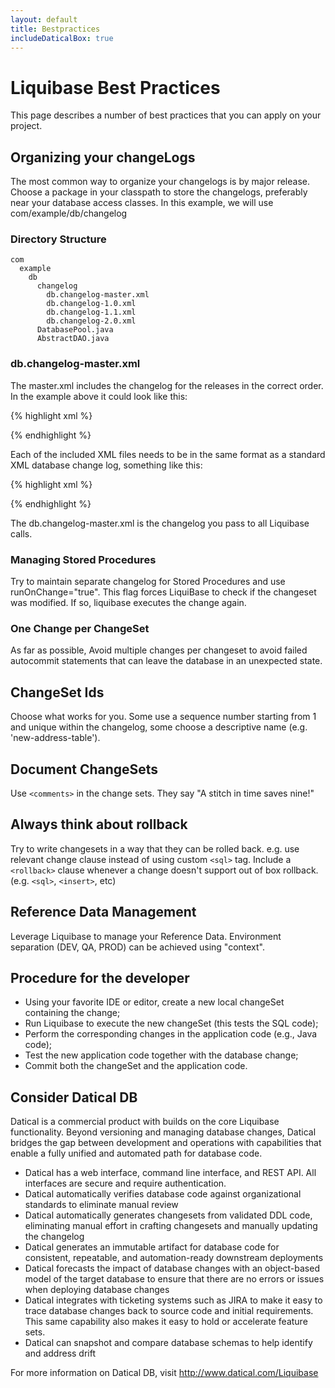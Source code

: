 ```yaml
---
layout: default
title: Bestpractices
includeDaticalBox: true
---
```


# Liquibase Best Practices #
This page describes a number of best practices that you can apply on your project.

## Organizing your changeLogs ##
The most common way to organize your changelogs is by major release.  Choose a package in your classpath to store the changelogs, preferably near your database access classes.  In this example, we will use com/example/db/changelog

### Directory Structure ###
    com
      example
        db
          changelog
            db.changelog-master.xml
            db.changelog-1.0.xml
            db.changelog-1.1.xml
            db.changelog-2.0.xml
          DatabasePool.java
          AbstractDAO.java

### db.changelog-master.xml ###

The master.xml includes the changelog for the releases in the correct order. In the example above it could look like this:

{% highlight xml %}
<?xml version="1.0" encoding="UTF-8"?> 
<databaseChangeLog
  xmlns="http://www.liquibase.org/xml/ns/dbchangelog"
  xmlns:xsi="http://www.w3.org/2001/XMLSchema-instance"
  xsi:schemaLocation="http://www.liquibase.org/xml/ns/dbchangelog
                      http://www.liquibase.org/xml/ns/dbchangelog/dbchangelog-3.1.xsd">

  <include file="com/example/db/changelog/db.changelog-1.0.xml"/> 
  <include file="com/example/db/changelog/db.changelog-1.1.xml"/> 
  <include file="com/example/db/changelog/db.changelog-2.0.xml"/> 
</databaseChangeLog> 
{% endhighlight %}

Each of the included XML files needs to be in the same format as a standard XML database change log, something like this:

{% highlight xml %}
<?xml version="1.0" encoding="UTF-8"?> 
<databaseChangeLog 
  xmlns="http://www.liquibase.org/xml/ns/dbchangelog/1.9" 
  xmlns:xsi="http://www.w3.org/2001/XMLSchema-instance" 
  xsi:schemaLocation="http://www.liquibase.org/xml/ns/dbchangelog/1.9
                      http://www.liquibase.org/xml/ns/dbchangelog/dbchangelog-1.9.xsd"> 
  <changeSet author="authorName" id="changelog-1.0">
    <createTable tableName="TablesAndTables">
      <column name="COLUMN1" type="TEXT">
        <constraints nullable="true" primaryKey="false" unique="false"/>
      </column>
    </createTable>
  </changeSet>
</databaseChangeLog> 
{% endhighlight %}

The db.changelog-master.xml is the changelog you pass to all Liquibase calls.

### Managing Stored Procedures ###

Try to maintain separate changelog for Stored Procedures and use runOnChange="true". This flag forces LiquiBase to check if the changeset was modified. If so, liquibase executes the change again.

### One Change per ChangeSet ###

As far as possible, Avoid multiple changes per changeset to avoid failed autocommit statements that can leave the database in an unexpected state.

## ChangeSet Ids ##

Choose what works for you.  Some use a sequence number starting from 1 and unique within the changelog, some choose a descriptive name (e.g. 'new-address-table').

## Document ChangeSets ##

Use `<comments>` in the change sets. They say "A stitch in time saves nine!"

## Always think about rollback ##

Try to write changesets in a way that they can be rolled back. e.g. use relevant change clause instead of using custom `<sql>` tag.
Include a `<rollback>` clause whenever a change doesn't support out of box rollback. (e.g. `<sql>`, `<insert>`, etc)

## Reference Data Management ##

Leverage Liquibase to manage your Reference Data. Environment separation (DEV, QA, PROD) can be achieved using "context".

## Procedure for the developer ##

* Using your favorite IDE or editor, create a new local changeSet containing the change;
* Run Liquibase to execute the new changeSet (this tests the SQL code);
* Perform the corresponding changes in the application code (e.g., Java code);
* Test the new application code together with the database change;
* Commit both the changeSet and the application code.

## Consider Datical DB ##

Datical is a commercial product with builds on the core Liquibase functionality. Beyond versioning and managing database changes, Datical bridges the gap between development and operations with capabilities that enable a fully unified and automated path for database code. 

* Datical has a web interface, command line interface, and REST API. All interfaces are secure and require authentication.
* Datical automatically verifies database code against organizational standards to eliminate manual review
* Datical automatically generates changesets from validated DDL code, eliminating manual effort in crafting changesets and manually updating the changelog
* Datical generates an immutable artifact for database code for consistent, repeatable, and automation-ready downstream deployments
* Datical forecasts the impact of database changes with an object-based model of the target database to ensure that there are no errors or issues when deploying database changes
* Datical integrates with ticketing systems such as JIRA to make it easy to trace database changes back to source code and initial requirements. This same capability also makes it easy to hold or accelerate feature sets.
* Datical can snapshot and compare database schemas to help identify and address drift

For more information on Datical DB, visit <a href="http://www.datical.com/liquibase/" target="_blank" onClick="trackOutboundLink(this, 'Datical', 'Liquibase RFI'); return false">http://www.datical.com/Liquibase</a>


